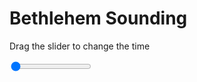 <h1>Bethlehem Sounding</h1>
<p>Drag the slider to change the time</p>

<div class="slidecontainer">
<input oninput='setImage(this)' class="slider" type="range" min="0" max="7" value="0" step="1" />
<img id='img'/>
</div>

<script>
var img = document.getElementById('img');
var img_array = ['/assets/images/skwt/skd_bet_wrfout_d01_2020-07-05_12:00:00.png',
'/assets/images/skwt/skd_bet_wrfout_d01_2020-07-05_18:00:00.png',
'/assets/images/skwt/skd_bet_wrfout_d01_2020-07-06_00:00:00.png',
'/assets/images/skwt/skd_bet_wrfout_d01_2020-07-06_06:00:00.png',
'/assets/images/skwt/skd_bet_wrfout_d01_2020-07-06_12:00:00.png',
'/assets/images/skwt/skd_bet_wrfout_d01_2020-07-06_18:00:00.png',
'/assets/images/skwt/skd_bet_wrfout_d01_2020-07-07_00:00:00.png',];
function setImage(obj)
{
        var value = obj.value;
        img.src = img_array[value];

}
</script>
